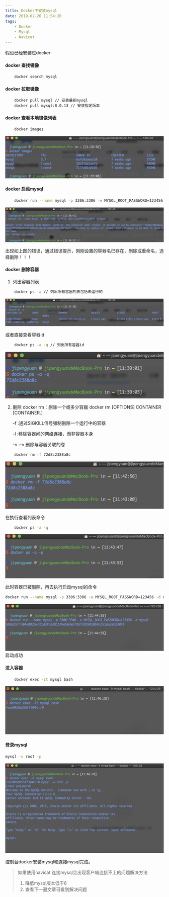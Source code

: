 ```yaml
---
title: Docker下安装mysql
date: 2019-02-20 11:54:20
tags: 
    - Docker
    - Mysql
    - Navicat
---
```

~~假设已经安装过docker~~
#### docker 查找镜像
```bash
    docker search mysql
```
#### docker 拉取镜像
```bash
    docker pull mysql // 安装最新mysql
    docker pull mysql:8.0.13 // 安装指定版本
```

#### docker 查看本地镜像列表
```bash
    docker images
```
![6fbdb6bc589bbbdd1e4cffd9d5970690.jpeg](/images/6fbdb6bc589bbbdd1e4cffd9d5970690.jpeg)

#### docker 启动mysql
<!--more-->
```bash
    docker run --name mysql -p 3306:3306 -e MYSQL_ROOT_PASSWORD=123456 -d mysql
```
![2cafd4485451f000b262fe788c63ba90.jpeg](/images/2cafd4485451f000b262fe788c63ba90.jpeg)

出现如上图的错误，通过错误提示，刚刚设置的容器名已存在，删除或重命名，选择删除！！！

#### docker 删除容器
1. 列出容器列表

```bash
    docker ps -a // 列出所有容器列表包括未运行的
```
![d659a4b169ae7ea93d46cc0ce015ba15.jpeg](/images/d659a4b169ae7ea93d46cc0ce015ba15.jpeg)

或者直接查看容器id
```bash
    docker ps -a -q // 列出所有容器id
```
![b885f9e3d98887cc93fcb67cfa15ebb6.jpeg](/images/b885f9e3d98887cc93fcb67cfa15ebb6.jpeg)

2. 删除
docker rm：删除一个或多少容器
docker rm [OPTIONS] CONTAINER [CONTAINER.]

    -f :通过SIGKILL信号强制删除一个运行中的容器

    -l :移除容器间的网络连接，而非容器本身

    -v :-v 删除与容器关联的卷
  
  
```bash
    docker rm -f 72d8c2388a8c
```
![a62dbeb9173d646dc467762c8c51831f.jpeg](/images/a62dbeb9173d646dc467762c8c51831f.jpeg)

在执行查看列表命令

```bash
    docker ps -a -q
```
![935497cd7a8dcdf3ad4d51ad4ba32755.jpeg](/images/935497cd7a8dcdf3ad4d51ad4ba32755.jpeg)

此时容器已被删除，再去执行启动mysql的命令

```bash
docker run --name mysql -p 3306:3306 -e MYSQL_ROOT_PASSWORD=123456 -d mysql
```
![ced0394304523c95ee6430bb6a2e3596.jpeg](/images/ced0394304523c95ee6430bb6a2e3596.jpeg)
启动成功

#### 进入容器
```bash
    docker exec -it mysql bash
```
![c08845d5e9744730b1ccb1aa4fea395b.png](/images/c08845d5e9744730b1ccb1aa4fea395b.png)


#### 登录mysql

```bash
mysql -u root -p
```

![fbf41abb6ac233da9ec3e02d2f2132bb.png](/images/fbf41abb6ac233da9ec3e02d2f2132bb.png)

控制台docker安装mysql和连接mysql完成。

> 如果使用navicat 连接mysql会出现客户端连接不上的问题解决方法
> 1. 降低mysql版本低于8
> 2. 查看下一遍文章可看到解决问题

